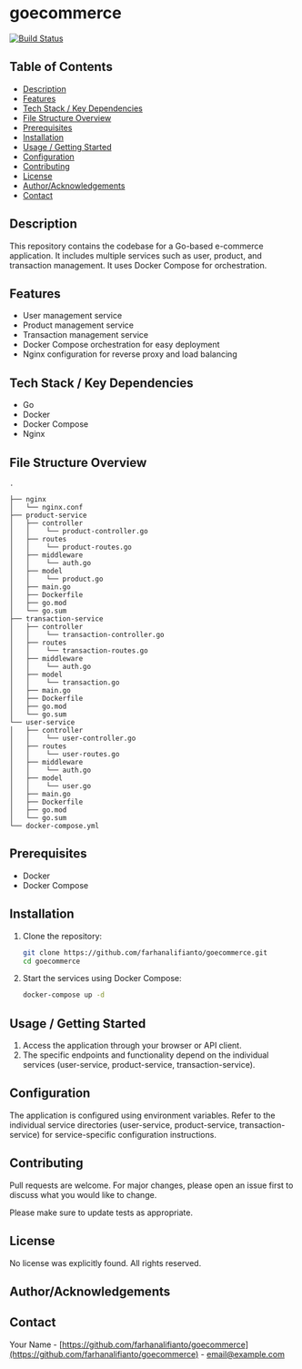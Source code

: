 # goecommerce

[![Build Status](https://img.shields.io/github/actions/workflow/status/farhanalifianto/goecommerce/main.yml?branch=main)]()

## Table of Contents

- [Description](#description)
- [Features](#features)
- [Tech Stack / Key Dependencies](#tech-stack--key-dependencies)
- [File Structure Overview](#file-structure-overview)
- [Prerequisites](#prerequisites)
- [Installation](#installation)
- [Usage / Getting Started](#usage--getting-started)
- [Configuration](#configuration)
- [Contributing](#contributing)
- [License](#license)
- [Author/Acknowledgements](#authoracknowledgements)
- [Contact](#contact)

## Description

This repository contains the codebase for a Go-based e-commerce application. It includes multiple services such as user, product, and transaction management. It uses Docker Compose for orchestration.


## Features

- User management service
- Product management service
- Transaction management service
- Docker Compose orchestration for easy deployment
- Nginx configuration for reverse proxy and load balancing

## Tech Stack / Key Dependencies

- Go
- Docker
- Docker Compose
- Nginx

## File Structure Overview

```text
.

├── nginx
│   └── nginx.conf
├── product-service
│   ├── controller
│   │    └── product-controller.go
│   ├── routes
│   │    └── product-routes.go
│   ├── middleware
│   │    └── auth.go
│   ├── model
│   │    └── product.go
│   ├── main.go
│   ├── Dockerfile
│   ├── go.mod
│   └── go.sum
├── transaction-service
│   ├── controller
│   │    └── transaction-controller.go
│   ├── routes
│   │    └── transaction-routes.go
│   ├── middleware
│   │    └── auth.go
│   ├── model
│   │    └── transaction.go
│   ├── main.go
│   ├── Dockerfile
│   ├── go.mod
│   └── go.sum
└── user-service
│   ├── controller
│   │    └── user-controller.go
│   ├── routes
│   │    └── user-routes.go
│   ├── middleware
│   │    └── auth.go
│   ├── model
│   │    └── user.go
│   ├── main.go
│   ├── Dockerfile
│   ├── go.mod
│   └── go.sum
└── docker-compose.yml
```

## Prerequisites

- Docker
- Docker Compose

## Installation

1. Clone the repository:
   ```bash
   git clone https://github.com/farhanalifianto/goecommerce.git
   cd goecommerce
   ```

2.  Start the services using Docker Compose:
    ```bash
    docker-compose up -d
    ```

## Usage / Getting Started

1. Access the application through your browser or API client.
2.  The specific endpoints and functionality depend on the individual services (user-service, product-service, transaction-service).



## Configuration

The application is configured using environment variables.  Refer to the individual service directories (user-service, product-service, transaction-service) for service-specific configuration instructions.



## Contributing

Pull requests are welcome. For major changes, please open an issue first to discuss what you would like to change.

Please make sure to update tests as appropriate.

## License


No license was explicitly found. All rights reserved.

## Author/Acknowledgements



## Contact

Your Name - [https://github.com/farhanalifianto/goecommerce](https://github.com/farhanalifianto/goecommerce) - email@example.com
